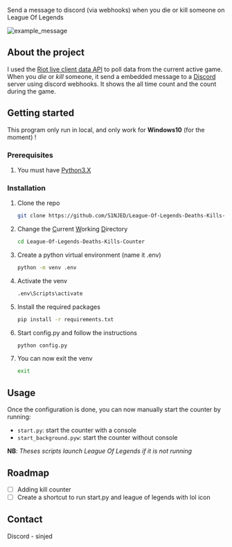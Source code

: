 Send a message to discord (via webhooks) when you die or kill someone on League Of Legends 

![example_message](https://cdn.discordapp.com/attachments/1008888960895963206/1120839755819655270/image.png)

## About the project

I used the [Riot live client data API](https://developer.riotgames.com/docs/lol#game-client-api_live-client-data-api) to poll data from the current active game.
When you *die* or *kill* someone, it send a embedded message to a [Discord](https://discord.com/) server using discord webhooks.
It shows the all time count and the count during the game.

## Getting started

This program only run in local, and only work for **Windows10** (for the moment) !

### Prerequisites

1. You must have [Python3.X](https://www.python.org/downloads/)

### Installation

1. Clone the repo
   ```sh
   git clone https://github.com/S1NJED/League-Of-Legends-Deaths-Kills-Counter-Discord.git
   ```
2. Change the <u>C</u>urrent <u>W</u>orking <u>D</u>irectory
   ```sh
   cd League-Of-Legends-Deaths-Kills-Counter
   ```
3. Create a python virtual environment (name it .env)
   ```sh
   python -m venv .env
   ```
4. Activate the venv
   ```sh
   .env\Scripts\activate
   ```
5. Install the required packages
   ```sh
   pip install -r requirements.txt
   ```
6. Start config.py and follow the instructions
   ```python
   python config.py
   ```
7. You can now exit the venv
   ```sh
   exit
   ```

## Usage

Once the configuration is done, you can now manually start the counter by running:

* `start.py`: start the counter with a console
* `start_background.pyw`: start the counter without console

**NB**: *Theses scripts launch League Of Legends if it is not running*

## Roadmap

- [ ] Adding kill counter
- [ ] Create a shortcut to run start.py and league of legends with lol icon 

## Contact

Discord - sinjed